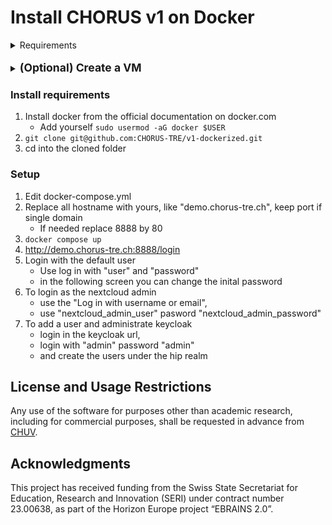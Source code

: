 # Install CHORUS v1 on Docker

<details>
  <summary>Requirements</summary>
  
- Ubuntu 22.04 or 24.04
    - (Only OS tested, other linux with cgroups v2 might work)
- 500Gb Storage
- 64Gb Ram
- Docker with root access 
    - (container must run in privileged mode)
</details>

<br>

<details>
  <summary><b style="font-size:1.25em;">(Optional) Create a VM</b></summary>
  
### Heading
1. Create a VM
    - Ubuntu 22.04 or 24.04
    - 500Gb Hard disk
    - 64Gb Ram
    - 16 VCPU
    - Assign a public IP
    - Create a domain name, eg "demo.chorus-tre.ch"
    - Connect via ssh
2. Create a user with sudo privileges, ie "chorus"
3. Login as "chorus"

</details>

### Install requirements
1. Install docker from the official documentation on docker.com
    - Add yourself `sudo usermod -aG docker $USER`
2. `git clone git@github.com:CHORUS-TRE/v1-dockerized.git`
3. cd into the cloned folder 

### Setup
1. Edit docker-compose.yml
2. Replace all hostname with yours, like "demo.chorus-tre.ch", keep port if single domain
    - If needed replace 8888 by 80
3. `docker compose up`
4. http://demo.chorus-tre.ch:8888/login
5. Login with the default user
    - Use log in with "user" and "password"
    - in the following screen you can change the inital password
6. To login as the nextcloud admin
    - use the "Log in with username or email", 
    - use "nextcloud_admin_user" pasword "nextcloud_admin_password"
7. To add a user and administrate keycloak
    - login in the keycloak url, 
    - login with "admin" password "admin" 
    - and create the users under the hip realm

## License and Usage Restrictions

Any use of the software for purposes other than academic research, including for commercial purposes, shall be requested in advance from [CHUV](mailto:pactt.legal@chuv.ch).

## Acknowledgments

This project has received funding from the Swiss State Secretariat for Education, Research and Innovation (SERI) under contract number 23.00638, as part of the Horizon Europe project “EBRAINS 2.0”.
